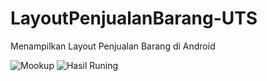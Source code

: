 # LayoutPenjualanBarang-UTS
Menampilkan Layout Penjualan Barang di Android






![Mookup](https://user-images.githubusercontent.com/63699489/81251470-9088fe00-904d-11ea-945c-76c548a28996.png)
![Hasil Runing](https://user-images.githubusercontent.com/63699489/81251461-8830c300-904d-11ea-825a-6fb1366284fd.png)
